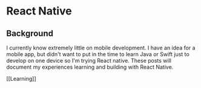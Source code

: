 # React Native

## Background
I currently know extremely little on mobile development. I have an idea for a mobile app, but didn't want to put in the time to learn Java or Swift just to develop on one device so I'm trying React native. These posts will document my experiences learning and building with React Native.


[[Learning]]
